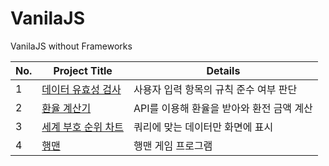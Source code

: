 # VanilaJS
VanilaJS without Frameworks

No. | Project Title | Details 
---|---|---|
1 | [데이터 유효성 검사](https://github.com/shinjh0305-jhshin/VanilaJS/tree/main/1.%20%EB%8D%B0%EC%9D%B4%ED%84%B0%20%EC%9C%A0%ED%9A%A8%EC%84%B1%20%EA%B2%80%EC%82%AC) | 사용자 입력 항목의 규칙 준수 여부 판단 | 
2 | [환율 계산기](https://github.com/shinjh0305-jhshin/VanilaJS/tree/main/2.%20%ED%99%98%EC%9C%A8%20%EA%B3%84%EC%82%B0%EA%B8%B0) | API를 이용해 환율을 받아와 환전 금액 계산
3 | [세계 부호 순위 차트](https://github.com/shinjh0305-jhshin/VanilaJS/tree/main/3.%20%EC%84%B8%EA%B3%84%20%EB%B6%80%ED%98%B8%20%EC%88%9C%EC%9C%84%20%EC%B0%A8%ED%8A%B8) | 쿼리에 맞는 데이터만 화면에 표시
4 | [행맨](https://github.com/shinjh0305-jhshin/VanilaJS/tree/main/4.%20%ED%96%89%EB%A7%A8) | 행맨 게임 프로그램
